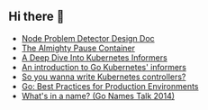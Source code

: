 ## Hi there 👋

<!--
**yusheng-guo/yusheng-guo** is a ✨ _special_ ✨ repository because its `README.md` (this file) appears on your GitHub profile.

Here are some ideas to get you started:

- 🔭 I’m currently working on ...
- 🌱 I’m currently learning ...
- 👯 I’m looking to collaborate on ...
- 🤔 I’m looking for help with ...
- 💬 Ask me about ...
- 📫 How to reach me: ...
- 😄 Pronouns: ...
- ⚡ Fun fact: ...
-->

- [Node Problem Detector Design Doc](<node-problem-detector/Node_Problem_Detector_V0(EXTERNAL).md>)
- [The Almighty Pause Container](almighty-pause-container/The_Almighty_Pause_Container.md)
- [A Deep Dive Into Kubernetes Informers](kubernetes-informers/A_Deep_Dive_Into_Kubernetes_Informers.md)
- [An introduction to Go Kubernetes' informers](kubernetes-informers/An_Introduction_To_Go_Kubernetes'_Informers.md)
- [So you wanna write Kubernetes controllers?](kubernetes-controllers/So_You_Wanna_Write_Kubernetes_Controllers.md)
- [Go: Best Practices for Production Environments](go-best-practices/Go_Best_Practices_for_Production_Environments.md)
- [What's in a name? (Go Names Talk 2014)](go-best-practices/What's_In_A_Name_(Go_Names_Talk_2014).md)
